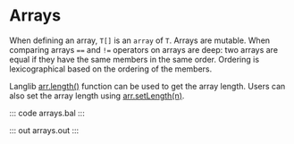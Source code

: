 # Arrays

When defining an array, `T[]` is an `array` of `T`. Arrays are mutable. When comparing arrays `==` and `!=` operators on arrays are deep: two arrays are equal if they have the same members in the same order. Ordering is lexicographical based on the ordering of the members. 

Langlib [arr.length()](https://lib.ballerina.io/ballerina/lang.array/0.0.0/functions#length) function can be used to get the array length. Users can also set the array length using [arr.setLength(n)](https://lib.ballerina.io/ballerina/lang.array/0.0.0/functions#setLength).

::: code arrays.bal :::

::: out arrays.out :::